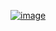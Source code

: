 [![image](https://github.com/wow2658/CodingTest/assets/34699039/e6d84cf8-e360-438b-b95d-d11a2a2fdfd2)](https://leetcode.com/)

	

